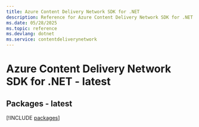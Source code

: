 ```yaml
---
title: Azure Content Delivery Network SDK for .NET
description: Reference for Azure Content Delivery Network SDK for .NET
ms.date: 05/28/2025
ms.topic: reference
ms.devlang: dotnet
ms.service: contentdeliverynetwork
---
```

# Azure Content Delivery Network SDK for .NET - latest
## Packages - latest
[!INCLUDE [packages](content-delivery-network-index.md)]